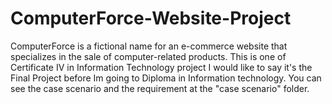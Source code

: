 # ComputerForce-Website-Project

ComputerForce is a fictional name for an e-commerce website that specializes in the sale of computer-related products. 
This is one of Certificate IV in Information Technology project I would like to say it's the Final Project before Im going to Diploma in Information technology.
You can see the case scenario and the requirement at the "case scenario" folder.

